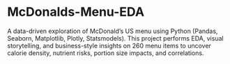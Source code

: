 # McDonalds-Menu-EDA
A data-driven exploration of McDonald’s US menu using Python (Pandas, Seaborn, Matplotlib, Plotly, Statsmodels). This project performs EDA, visual storytelling, and business-style insights on 260 menu items to uncover calorie density, nutrient risks, portion size impacts, and correlations.
